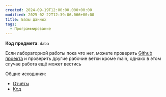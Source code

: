 ```yaml
---
created: 2024-09-19T12:00:00.000+00:00
modified: 2025-02-22T12:39:06.066+00:00
title: Базы данных
tags:
  - Программирование
---
```

**Код предмета**: `daba`

Если лабораторной работы пока что нет, можете проверить [Github проекта](https://github.com/IAmProgrammist/lab_materials) и проверить другие рабочие ветки кроме main, однако в этом случае работа ещё может вестись 

Общие исходники:
- [Отчёты](https://github.com/IAmProgrammist/lab_materials/tree/main/%D0%91%D0%B0%D0%B7%D1%8B%20%D0%B4%D0%B0%D0%BD%D0%BD%D1%8B%D1%85)
- [Код](https://github.com/IAmProgrammist/database)